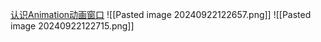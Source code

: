 [认识Animation动画窗口](file:///D:/Obsidian%20Unity/Unity/Unity%E5%9B%9B%E9%83%A8%E6%9B%B2/Assets/Scripts/Unity%C2%B7%E6%A0%B8%E5%BF%83/%E5%8A%A8%E7%94%BB%E5%9F%BA%E7%A1%80/Lesson28_%E8%AE%A4%E8%AF%86Animation%E5%8A%A8%E7%94%BB%E7%AA%97%E5%8F%A3.cs)
![[Pasted image 20240922122657.png]]
![[Pasted image 20240922122715.png]]
